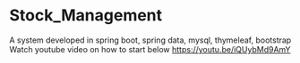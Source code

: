 # Stock_Management
A system developed in spring boot, spring data, mysql, thymeleaf, bootstrap
 Watch youtube video on how to start below
 https://youtu.be/iQUybMd9AmY
